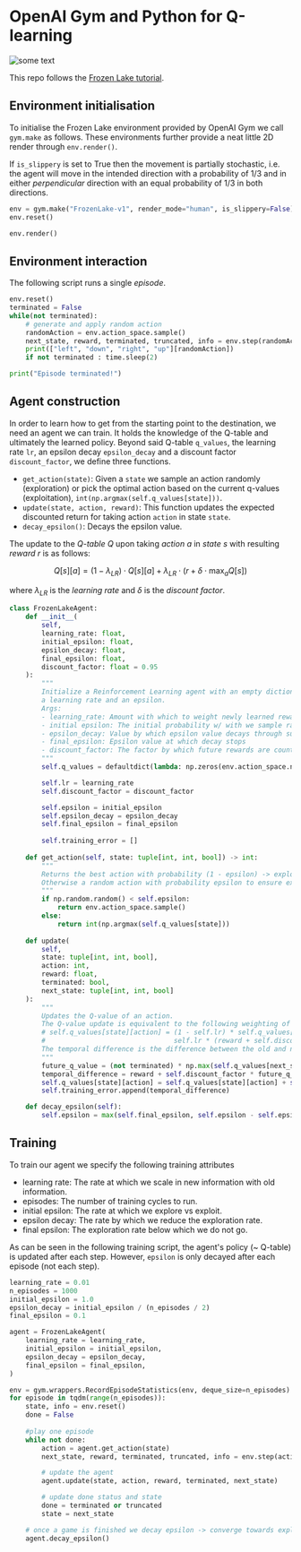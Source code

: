 # OpenAI Gym and Python for Q-learning

![some text](./frozenlaketraining.gif)

This repo follows the [Frozen Lake tutorial](https://www.gymlibrary.dev/environments/toy_text/frozen_lake/).

## Environment initialisation

To initialise the Frozen Lake environment provided by OpenAI Gym we call `gym.make` as follows. These environments further provide a neat little 2D render through `env.render()`.

If `is_slippery` is set to True then the movement is partially stochastic, i.e. the agent will move in the intended direction with a probability of 1/3 and in either *perpendicular* direction with an equal probability of 1/3 in both directions.

```python
env = gym.make("FrozenLake-v1", render_mode="human", is_slippery=False)
env.reset()

env.render()
```

## Environment interaction

The following script runs a single *episode*.

```python
env.reset()
terminated = False
while(not terminated):
    # generate and apply random action
    randomAction = env.action_space.sample()
    next_state, reward, terminated, truncated, info = env.step(randomAction)
    print(["left", "down", "right", "up"][randomAction])
    if not terminated : time.sleep(2)

print("Episode terminated!")
```

## Agent construction

In order to learn how to get from the starting point to the destination, we need an agent we can train. It holds the knowledge of the Q-table and ultimately the learned policy. Beyond said Q-table `q_values`, the learning rate `lr`, an epsilon decay `epsilon_decay` and a discount factor `discount_factor`, we define three functions. 
- `get_action(state)`: Given a `state` we sample an action randomly (exploration) or pick the optimal action based on the current q-values (exploitation), `int(np.argmax(self.q_values[state]))`.
- `update(state, action, reward)`: This function updates the expected discounted return for taking action `action` in state `state`.
- `decay_epsilon()`: Decays the epsilon value.

The update to the *Q-table* $Q$ upon taking *action* $a$ in *state* $s$ with resulting *reward* $r$ is as follows:

$$ Q[s][a] = (1 - \lambda_{LR}) \cdot Q[s][a] +  \lambda_{LR} \cdot (r + \delta \cdot \max_{a} Q[s])$$

where $\lambda_{LR}$ is the *learning rate* and $\delta$ is the *discount factor*.

```python
class FrozenLakeAgent:
    def __init__(
        self,
        learning_rate: float,
        initial_epsilon: float,
        epsilon_decay: float,
        final_epsilon: float,
        discount_factor: float = 0.95
    ):
        """
        Initialize a Reinforcement Learning agent with an empty dictionary of state-action values (q_values),
        a learning rate and an epsilon.
        Args:
        - learning_rate: Amount with which to weight newly learned reward vs old reward (1 - lr)
        - initial epsilon: The initial probability w/ with we sample random action (exploration)
        - epsilon_decay: Value by which epsilon value decays through subtraction
        - final_epsilon: Epsilon value at which decay stops
        - discount_factor: The factor by which future rewards are counted, i.e. expected return on next state (recursive)
        """
        self.q_values = defaultdict(lambda: np.zeros(env.action_space.n))

        self.lr = learning_rate
        self.discount_factor = discount_factor

        self.epsilon = initial_epsilon
        self.epsilon_decay = epsilon_decay
        self.final_epsilon = final_epsilon
        
        self.training_error = []
    
    def get_action(self, state: tuple[int, int, bool]) -> int:
        """
        Returns the best action with probability (1 - epsilon) -> exploitation. 
        Otherwise a random action with probability epsilon to ensure exploration.
        """
        if np.random.random() < self.epsilon:
            return env.action_space.sample()
        else:
            return int(np.argmax(self.q_values[state]))
    
    def update(
        self,
        state: tuple[int, int, bool],
        action: int,
        reward: float,
        terminated: bool,
        next_state: tuple[int, int, bool]
    ):
        """
        Updates the Q-value of an action.
        The Q-value update is equivalent to the following weighting of old and new information by the learning rate:
        # self.q_values[state][action] = (1 - self.lr) * self.q_values[state][action] +
        #                                self.lr * (reward + self.discount_factor * future_q_value)
        The temporal difference is the difference between the old and new value over one (time) step.
        """
        future_q_value = (not terminated) * np.max(self.q_values[next_state]) 
        temporal_difference = reward + self.discount_factor * future_q_value - self.q_values[state][action]
        self.q_values[state][action] = self.q_values[state][action] + self.lr * temporal_difference
        self.training_error.append(temporal_difference)

    def decay_epsilon(self):
        self.epsilon = max(self.final_epsilon, self.epsilon - self.epsilon_decay)
```

## Training

To train our agent we specify the following training attributes

- learning rate: The rate at which we scale in new information with old information.
- episodes: The number of training cycles to run.
- initial epsilon: The rate at which we explore vs exploit.
- epsilon decay: The rate by which we reduce the exploration rate.
- final epsilon: The exploration rate below which we do not go.

As can be seen in the following training script, the agent's policy (~ Q-table) is updated after each step. However, `epsilon` is only decayed after each episode (not each step).

```python
learning_rate = 0.01
n_episodes = 1000
initial_epsilon = 1.0
epsilon_decay = initial_epsilon / (n_episodes / 2)
final_epsilon = 0.1

agent = FrozenLakeAgent(
    learning_rate = learning_rate,
    initial_epsilon = initial_epsilon,
    epsilon_decay = epsilon_decay,
    final_epsilon = final_epsilon,
)

env = gym.wrappers.RecordEpisodeStatistics(env, deque_size=n_episodes)
for episode in tqdm(range(n_episodes)):
    state, info = env.reset()
    done = False
    
    #play one episode
    while not done:
        action = agent.get_action(state)
        next_state, reward, terminated, truncated, info = env.step(action)

        # update the agent
        agent.update(state, action, reward, terminated, next_state)

        # update done status and state
        done = terminated or truncated
        state = next_state

    # once a game is finished we decay epsilon -> converge towards exploitation
    agent.decay_epsilon()
```

